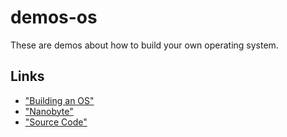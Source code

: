 # demos-os

These are demos about how to build your own operating system.

## Links
* ["Building an OS"](https://www.youtube.com/watch?v=9t-SPC7Tczc&list=PLFjM7v6KGMpiH2G-kT781ByCNC_0pKpPN)
* ["Nanobyte"](https://www.youtube.com/channel/UCSPIuWADJIMIf9Erf--XAsA)
* ["Source Code"](https://github.com/nanobyte-dev/nanobyte_os)
